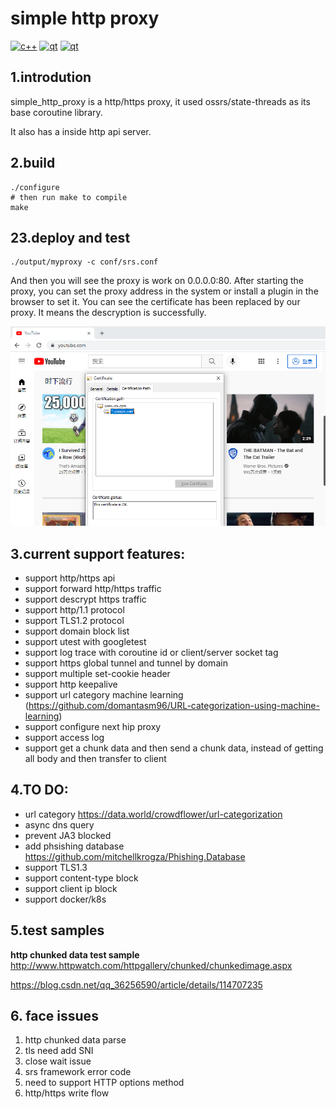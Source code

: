 # simple http proxy
[![c++](https://img.shields.io/static/v1?label=build&message=passing&color=green)](https://www.python.org/)
[![qt](https://img.shields.io/static/v1?label=statethread&message=1.9&color=blue)](https://www.python.org/)
[![qt](https://img.shields.io/static/v1?label=openssl&message=1.1.1l&color=blue)](https://www.python.org/)
## 1.introdution
simple_http_proxy is a http/https proxy, it used ossrs/state-threads as its base coroutine library.

It also has a inside http api server.

## 2.build
```shell
./configure
# then run make to compile
make 
```

## 23.deploy and test

```shell
./output/myproxy -c conf/srs.conf
```

And then you will see the proxy is work on 0.0.0.0:80.
After starting the proxy, you can set the proxy address in the system or install a plugin in the browser to set it.
You can see the certificate has been replaced by our proxy. It means the descryption is successfully.

![player](doc/img/img1.png)

## 3.current support features:
- support http/https api
- support forward http/https traffic
- support descrypt https traffic
- support http/1.1 protocol
- support TLS1.2 protocol
- support domain block list
- support utest with googletest
- support log trace with coroutine id or client/server socket tag
- support https global tunnel and tunnel by domain
- support multiple set-cookie header
- support http keepalive  
- support url category machine learning (https://github.com/domantasm96/URL-categorization-using-machine-learning)
- support configure next hip proxy 
- support access log  
- support get a chunk data and then send a chunk data, instead of getting all body and then transfer to client
## 4.TO DO:
- url category https://data.world/crowdflower/url-categorization
- async dns query
- prevent JA3 blocked
- add phsishing database https://github.com/mitchellkrogza/Phishing.Database
- support TLS1.3
- support content-type block
- support client ip block
- support docker/k8s
## 5.test samples 

**http chunked data test sample**
http://www.httpwatch.com/httpgallery/chunked/chunkedimage.aspx

https://blog.csdn.net/qq_36256590/article/details/114707235

## 6. face issues
1. http chunked data parse
2. tls need add SNI
3. close wait issue
4. srs framework error code
5. need to support HTTP options method
6. http/https write flow